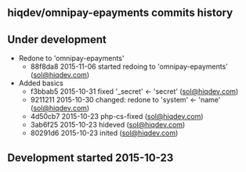 hiqdev/omnipay-epayments commits history
----------------------------------------

## Under development

- Redone to 'omnipay-epayments'
    - 88f8da8 2015-11-06 started redoing to 'omnipay-epayments' (sol@hiqdev.com)
- Added basics
    - f3bbab5 2015-10-31 fixed '_secret' <- 'secret' (sol@hiqdev.com)
    - 9211211 2015-10-30 changed: redone to 'system' <- 'name' (sol@hiqdev.com)
    - 4d50cb7 2015-10-23 php-cs-fixed (sol@hiqdev.com)
    - 3ab6f25 2015-10-23 hideved (sol@hiqdev.com)
    - 80291d6 2015-10-23 inited (sol@hiqdev.com)

## Development started 2015-10-23

